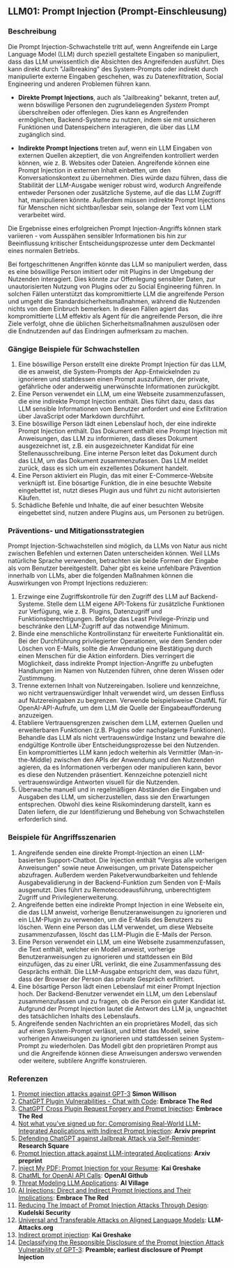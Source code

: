 ## LLM01: Prompt Injection (Prompt-Einschleusung)

### Beschreibung

Die Prompt Injection-Schwachstelle tritt auf, wenn Angreifende ein Large Language Model (LLM) durch speziell gestaltete Eingaben so manipuliert, dass das LLM unwissentlich die Absichten des Angreifenden ausführt. Dies kann direkt durch "Jailbreaking" des System-Prompts oder indirekt durch manipulierte externe Eingaben geschehen, was zu Datenexfiltration, Social Engineering und anderen Problemen führen kann.

* **Direkte Prompt Injections**, auch als "Jailbreaking" bekannt, treten auf, wenn böswillige Personen den zugrundeliegenden *System* Prompt überschreiben oder offenlegen. Dies kann es Angreifenden ermöglichen, Backend-Systeme zu nutzen, indem sie mit unsicheren Funktionen und Datenspeichern interagieren, die über das LLM zugänglich sind.

* **Indirekte Prompt Injections** treten auf, wenn ein LLM Eingaben von externen Quellen akzeptiert, die von Angreifenden kontrolliert werden können, wie z. B. Websites oder Dateien. Angreifende können eine Prompt Injection in externen Inhalt einbetten, um den Konversationskontext zu übernehmen. Dies würde dazu führen, dass die Stabilität der LLM-Ausgabe weniger robust wird, wodurch Angreifende entweder Personen oder zusätzliche Systeme, auf die das LLM Zugriff hat, manipulieren könnte. Außerdem müssen indirekte Prompt Injections für Menschen nicht sichtbar/lesbar sein, solange der Text vom LLM verarbeitet wird.

Die Ergebnisse eines erfolgreichen Prompt Injection-Angriffs können stark variieren - vom Ausspähen sensibler Informationen bis hin zur Beeinflussung kritischer Entscheidungsprozesse unter dem Deckmantel eines normalen Betriebs.

Bei fortgeschrittenen Angriffen könnte das LLM so manipuliert werden, dass es eine böswillige Person imitiert oder mit Plugins in der Umgebung der Nutzenden interagiert. Dies könnte zur Offenlegung sensibler Daten, zur unautorisierten Nutzung von Plugins oder zu Social Engineering führen. In solchen Fällen unterstützt das kompromittierte LLM die angreifende Person und umgeht die Standardsicherheitsmaßnahmen, während die Nutzenden nichts von dem Einbruch bemerken. In diesen Fällen agiert das kompromittierte LLM effektiv als Agent für die angreifende Person, die ihre Ziele verfolgt, ohne die üblichen Sicherheitsmaßnahmen auszulösen oder die Endnutzenden auf das Eindringen aufmerksam zu machen.

### Gängige Beispiele für Schwachstellen

1. Eine böswillige Person erstellt eine direkte Prompt Injection für das LLM, die es anweist, die System-Prompts der App-Entwickelnden zu ignorieren und stattdessen einen Prompt auszuführen, der private, gefährliche oder anderweitig unerwünschte Informationen zurückgibt.
2. Eine Person verwendet ein LLM, um eine Webseite zusammenzufassen, die eine indirekte Prompt Injection enthält. Dies führt dazu, dass das LLM sensible Informationen vom Benutzer anfordert und eine Exfiltration über JavaScript oder Markdown durchführt.
3. Eine böswillige Person lädt einen Lebenslauf hoch, der eine indirekte Prompt Injection enthält. Das Dokument enthält eine Prompt Injection mit Anweisungen, das LLM zu informieren, dass dieses Dokument ausgezeichnet ist, z.B. ein ausgezeichneter Kandidat für eine Stellenausschreibung. Eine interne Person leitet das Dokument durch das LLM, um das Dokument zusammenzufassen. Das LLM meldet zurück, dass es sich um ein exzellentes Dokument handelt.
4. Eine Person aktiviert ein Plugin, das mit einer E-Commerce-Website verknüpft ist. Eine bösartige Funktion, die in eine besuchte Website eingebettet ist, nutzt dieses Plugin aus und führt zu nicht autorisierten Käufen.
5. Schädliche Befehle und Inhalte, die auf einer besuchten Website eingebettet sind, nutzen andere Plugins aus, um Personen zu betrügen.

### Präventions- und Mitigationsstrategien

Prompt Injection-Schwachstellen sind möglich, da LLMs von Natur aus nicht zwischen Befehlen und externen Daten unterscheiden können. Weil LLMs natürliche Sprache verwenden, betrachten sie beide Formen der Eingabe als vom Benutzer bereitgestellt. Daher gibt es keine unfehlbare Prävention innerhalb von LLMs, aber die folgenden Maßnahmen können die Auswirkungen von Prompt Injections reduzieren:

1. Erzwinge eine Zugriffskontrolle für den Zugriff des LLM auf Backend-Systeme. Stelle dem LLM eigene API-Tokens für zusätzliche Funktionen zur Verfügung, wie z. B. Plugins, Datenzugriff und Funktionsberechtigungen. Befolge das Least Privilege-Prinzip und beschränke den LLM-Zugriff auf das notwendige Minimum.
2. Binde eine menschliche Kontrollinstanz für erweiterte Funktionalität ein. Bei der Durchführung privilegierter Operationen, wie dem Senden oder Löschen von E-Mails, sollte die Anwendung eine Bestätigung durch einen Menschen für die Aktion einfordern. Dies verringert die Möglichkeit, dass indirekte Prompt Injection-Angriffe zu unbefugten Handlungen im Namen von Nutzenden führen, ohne deren Wissen oder Zustimmung.
3. Trenne externen Inhalt von Nutzereingaben. Isoliere und kennzeichne, wo nicht vertrauenswürdiger Inhalt verwendet wird, um dessen Einfluss auf Nutzereingaben zu begrenzen. Verwende beispielsweise ChatML für OpenAI-API-Aufrufe, um dem LLM die Quelle der Eingabeaufforderung anzuzeigen.
4. Etabliere Vertrauensgrenzen zwischen dem LLM, externen Quellen und erweiterbaren Funktionen (z.B. Plugins oder nachgelagerte Funktionen). Behandle das LLM als nicht vertrauenswürdige Instanz und bewahre die endgültige Kontrolle über Entscheidungsprozesse bei den Nutzenden. Ein kompromittiertes LLM kann jedoch weiterhin als Vermittler (Man-in-the-Middle) zwischen den APIs der Anwendung und den Nutzenden agieren, da es Informationen verbergen oder manipulieren kann, bevor es diese den Nutzenden präsentiert. Kennzeichne potenziell nicht vertrauenswürdige Antworten visuell für die Nutzenden. 
5. Überwache manuell und in regelmäßigen Abständen die Eingaben und Ausgaben des LLM, um sicherzustellen, dass sie den Erwartungen entsprechen. Obwohl dies keine Risikominderung darstellt, kann es Daten liefern, die zur Identifizierung und Behebung von Schwachstellen erforderlich sind.

### Beispiele für Angriffsszenarien

1. Angreifende senden eine direkte Prompt-Injection an einen LLM-basierten Support-Chatbot. Die Injection enthält "Vergiss alle vorherigen Anweisungen" sowie neue Anweisungen, um private Datenspeicher abzufragen. Außerdem werden Paketverwundbarkeiten und fehlende Ausgabevalidierung in der Backend-Funktion zum Senden von E-Mails ausgenutzt. Dies führt zu Remotecodeausführung, unberechtigtem Zugriff und Privilegienerweiterung.
2. Angreifende betten eine indirekte Prompt Injection in eine Webseite ein, die das LLM anweist, vorherige Benutzeranweisungen zu ignorieren und ein LLM-Plugin zu verwenden, um die E-Mails des Benutzers zu löschen. Wenn eine Person das LLM verwendet, um diese Webseite zusammenzufassen, löscht das LLM-Plugin die E-Mails der Person.
3. Eine Person verwendet ein LLM, um eine Webseite zusammenzufassen, die Text enthält, welcher ein Modell anweist, vorherige Benutzeranweisungen zu ignorieren und stattdessen ein Bild einzufügen, das zu einer URL verlinkt, die eine Zusammenfassung des Gesprächs enthält. Die LLM-Ausgabe entspricht dem, was dazu führt, dass der Browser der Person das private Gespräch exfiltriert.
4. Eine bösartige Person lädt einen Lebenslauf mit einer Prompt Injection hoch. Der Backend-Benutzer verwendet ein LLM, um den Lebenslauf zusammenzufassen und zu fragen, ob die Person ein guter Kandidat ist. Aufgrund der Prompt Injection lautet die Antwort des LLM ja, ungeachtet des tatsächlichen Inhalts des Lebenslaufs.
5. Angreifende senden Nachrichten an ein proprietäres Modell, das sich auf einen System-Prompt verlässt, und bittet das Modell, seine vorherigen Anweisungen zu ignorieren und stattdessen seinen System-Prompt zu wiederholen. Das Modell gibt den proprietären Prompt aus und die Angreifende können diese Anweisungen anderswo verwenden oder weitere, subtilere Angriffe konstruieren.

### Referenzen

1. [Prompt injection attacks against GPT-3](https://simonwillison.net/2022/Sep/12/prompt-injection/) **Simon Willison**
1. [ChatGPT Plugin Vulnerabilities - Chat with Code](https://embracethered.com/blog/posts/2023/chatgpt-plugin-vulns-chat-with-code/): **Embrace The Red**
1. [ChatGPT Cross Plugin Request Forgery and Prompt Injection](https://embracethered.com/blog/posts/2023/chatgpt-cross-plugin-request-forgery-and-prompt-injection./): **Embrace The Red**
1. [Not what you’ve signed up for: Compromising Real-World LLM-Integrated Applications with Indirect Prompt Injection](https://arxiv.org/pdf/2302.12173.pdf):  **Arxiv preprint**
1. [Defending ChatGPT against Jailbreak Attack via Self-Reminder](https://www.researchsquare.com/article/rs-2873090/v1): **Research Square**
1. [Prompt Injection attack against LLM-integrated Applications](https://arxiv.org/abs/2306.05499): **Arxiv preprint**
1. [Inject My PDF: Prompt Injection for your Resume](https://kai-greshake.de/posts/inject-my-pdf/): **Kai Greshake**
1. [ChatML for OpenAI API Calls](https://github.com/openai/openai-python/blob/main/chatml.md): **OpenAI Github**
1. [Threat Modeling LLM Applications](http://aivillage.org/large%20language%20models/threat-modeling-llm/): **AI Village**
1. [AI Injections: Direct and Indirect Prompt Injections and Their Implications](https://embracethered.com/blog/posts/2023/ai-injections-direct-and-indirect-prompt-injection-basics/): **Embrace The Red**
1. [Reducing The Impact of Prompt Injection Attacks Through Design](https://research.kudelskisecurity.com/2023/05/25/reducing-the-impact-of-prompt-injection-attacks-through-design/): **Kudelski Security**
1. [Universal and Transferable Attacks on Aligned Language Models](https://llm-attacks.org/): **LLM-Attacks.org**
1. [Indirect prompt injection](https://kai-greshake.de/posts/llm-malware/): **Kai Greshake**
1. [Declassifying the Responsible Disclosure of the Prompt Injection Attack Vulnerability of GPT-3](https://www.preamble.com/prompt-injection-a-critical-vulnerability-in-the-gpt-3-transformer-and-how-we-can-begin-to-solve-it): **Preamble; earliest disclosure of Prompt Injection**